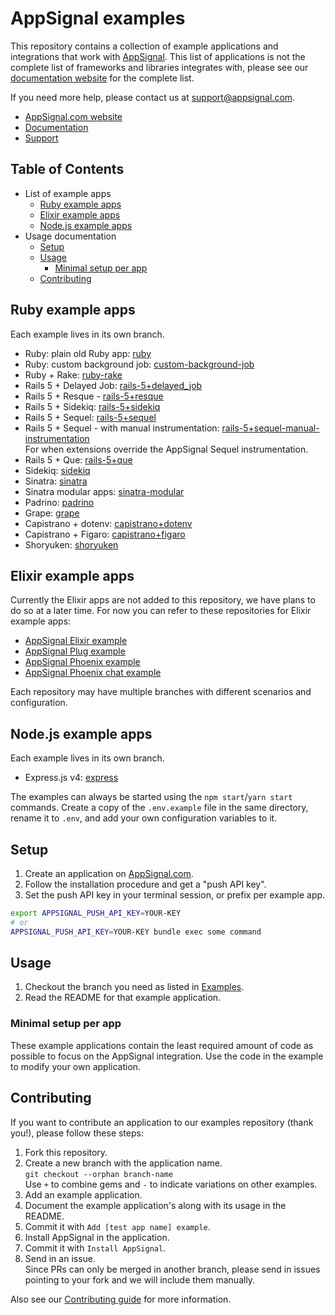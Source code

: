 # AppSignal examples

This repository contains a collection of example applications and integrations
that work with [AppSignal][appsignal]. This list of applications is not
the complete list of frameworks and libraries integrates with, please see our
[documentation website][docs] for the complete list.

If you need more help, please contact us at [support@appsignal.com][contact].

- [AppSignal.com website][appsignal]
- [Documentation][docs]
- [Support][contact]

## Table of Contents

- List of example apps
  - [Ruby example apps](#ruby-example-apps)
  - [Elixir example apps](#elixir-example-apps)
  - [Node.js example apps](#nodejs-example-apps)
- Usage documentation
  - [Setup](#setup)
  - [Usage](#usage)
    - [Minimal setup per app](#minimal-setup-per-app)
  - [Contributing](#contributing)

## Ruby example apps

Each example lives in its own branch.

- Ruby: plain old Ruby app: [ruby](../../tree/ruby)
- Ruby: custom background job: [custom-background-job](../../tree/custom-background-job)
- Ruby + Rake: [ruby-rake](../../tree/ruby-rake)
- Rails 5 + Delayed Job: [rails-5+delayed_job](../../tree/rails-5+delayed_job)
- Rails 5 + Resque - [rails-5+resque](../../tree/rails-5+resque)
- Rails 5 + Sidekiq: [rails-5+sidekiq](../../tree/rails-5+sidekiq)
- Rails 5 + Sequel: [rails-5+sequel](../../tree/rails-5+sequel)
- Rails 5 + Sequel - with manual instrumentation:
  [rails-5+sequel-manual-instrumentation](../../tree/rails-5+sequel-manual-instrumentation)  
  For when extensions override the AppSignal Sequel instrumentation.
- Rails 5 + Que: [rails-5+que](../../tree/rails-5+que)
- Sidekiq: [sidekiq](../../tree/sidekiq)
- Sinatra: [sinatra](../../tree/sinatra)
- Sinatra modular apps: [sinatra-modular](../../tree/sinatra-modular)
- Padrino: [padrino](../../tree/padrino)
- Grape: [grape](../../tree/grape)
- Capistrano + dotenv: [capistrano+dotenv](../../tree/capistrano+dotenv)
- Capistrano + Figaro: [capistrano+figaro](../../tree/capistrano+figaro)
- Shoryuken: [shoryuken](../../tree/shoryuken)

## Elixir example apps

Currently the Elixir apps are not added to this repository, we have plans to do
so at a later time. For now you can refer to these repositories for Elixir
example apps:

- [AppSignal Elixir example](https://github.com/jeffkreeftmeijer/appsignal-elixir-example)
- [AppSignal Plug example](https://github.com/jeffkreeftmeijer/appsignal-plug-example)
- [AppSignal Phoenix example](https://github.com/jeffkreeftmeijer/appsignal-phoenix-example)
- [AppSignal Phoenix chat example](https://github.com/jeffkreeftmeijer/appsignal-phoenix-chat-example)

Each repository may have multiple branches with different scenarios and
configuration.

## Node.js example apps

Each example lives in its own branch.

- Express.js v4: [express](../../tree/express)

The examples can always be started using the `npm start`/`yarn start` commands. Create a copy of the `.env.example` file in the same directory, rename it to  `.env`, and add your own configuration variables to it.

## Setup

1. Create an application on [AppSignal.com][appsignal].
2. Follow the installation procedure and get a "push API key".
3. Set the push API key in your terminal session, or prefix per example app.

```bash
export APPSIGNAL_PUSH_API_KEY=YOUR-KEY
# or
APPSIGNAL_PUSH_API_KEY=YOUR-KEY bundle exec some command
```

## Usage

1. Checkout the branch you need as listed in [Examples](#ruby-example-apps).
2. Read the README for that example application.

### Minimal setup per app

These example applications contain the least required amount of code as
possible to focus on the AppSignal integration. Use the code in the example to
modify your own application.

## Contributing

If you want to contribute an application to our examples repository (thank
you!), please follow these steps:

1. Fork this repository.
2. Create a new branch with the application name.  
   `git checkout --orphan branch-name`  
   Use `+` to combine gems and `-` to indicate variations on other examples.
3. Add an example application.
4. Document the example application's along with its usage in the README.
5. Commit it with `Add [test app name] example`.
6. Install AppSignal in the application.
7. Commit it with `Install AppSignal`.
8. Send in an issue.  
   Since PRs can only be merged in another branch, please send in issues
   pointing to your fork and we will include them manually.

Also see our [Contributing guide][contributing-guide] for more information.

[appsignal]: https://appsignal.com
[contact]: mailto:support@appsignal.com
[docs]: https://docs.appsignal.com
[contributing-guide]: https://docs.appsignal.com/contributing
